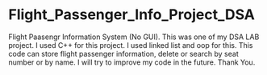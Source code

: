 # Flight_Passenger_Info_Project_DSA
Flight Paasengr Information System (No GUI).
This was one of my DSA LAB project. I used C++ for this project. I used linked list and oop for this.
This code can store flight passenger information, delete or search by seat number or by name.
I will try to improve my code in the future.
Thank You.
